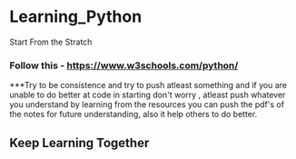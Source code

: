 # Learning_Python
Start From the Stratch

### Follow this - https://www.w3schools.com/python/

***Try to be consistence and try to push atleast something and if you are unable to do better at code in starting don't worry , atleast push whatever you understand by learning from the resources you can push the pdf's of the notes for future understanding, also it help others to do better.

## Keep Learning Together
